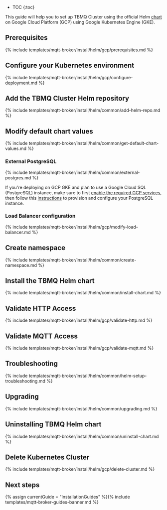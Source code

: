 * TOC
{:toc}

This guide will help you to set up TBMQ Cluster using the official Helm [chart](https://artifacthub.io/packages/helm/tbmq-helm-chart/tbmq-cluster) 
on Google Cloud Platform (GCP) using Google Kubernetes Engine (GKE).

## Prerequisites

{% include templates/mqtt-broker/install/helm/gcp/prerequisites.md %}

## Configure your Kubernetes environment

{% include templates/mqtt-broker/install/helm/gcp/configure-deployment.md %}

## Add the TBMQ Cluster Helm repository

{% include templates/mqtt-broker/install/helm/common/add-helm-repo.md %}

## Modify default chart values

{% include templates/mqtt-broker/install/helm/common/get-default-chart-values.md %}

### External PostgreSQL

{% include templates/mqtt-broker/install/helm/common/external-postgres.md %}

If you're deploying on GCP GKE and plan to use a Google Cloud SQL (PostgreSQL) instance, 
make sure to first [enable the required GCP services](/docs/{{docsPrefix}}mqtt-broker/install/cluster/gcp-cluster-setup/#enable-gcp-services), then follow this 
[instructions](/docs/{{docsPrefix}}mqtt-broker/install/cluster/gcp-cluster-setup/#step-5-provision-google-cloud-sql-postgresql-instance) to provision and configure your PostgreSQL instance.

### Load Balancer configuration

{% include templates/mqtt-broker/install/helm/gcp/modify-load-balancer.md %}

## Create namespace

{% include templates/mqtt-broker/install/helm/common/create-namespace.md %}

## Install the TBMQ Helm chart

{% include templates/mqtt-broker/install/helm/common/install-chart.md %}

## Validate HTTP Access

{% include templates/mqtt-broker/install/helm/gcp/validate-http.md %}

## Validate MQTT Access

{% include templates/mqtt-broker/install/helm/gcp/validate-mqtt.md %}

## Troubleshooting

{% include templates/mqtt-broker/install/helm/common/helm-setup-troubleshooting.md %}

## Upgrading

{% include templates/mqtt-broker/install/helm/common/upgrading.md %}

## Uninstalling TBMQ Helm chart

{% include templates/mqtt-broker/install/helm/common/uninstall-chart.md %}

## Delete Kubernetes Cluster

{% include templates/mqtt-broker/install/helm/gcp/delete-cluster.md %}

## Next steps

{% assign currentGuide = "InstallationGuides" %}{% include templates/mqtt-broker-guides-banner.md %}
